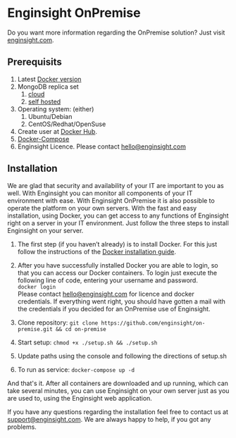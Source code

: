 # Enginsight OnPremise 

Do you want more information regarding the OnPremise solution? Just visit [enginsight.com](https://enginsight.com/enterprise/).

## Prerequisits

1. Latest [Docker version](https://docs.docker.com/install/)
2. MongoDB replica set
    1. [cloud](https://www.mongodb.com/cloud)
    2. [self hosted](https://docs.mongodb.com/manual/tutorial/deploy-replica-set/)
3. Operating system: (either)
    1. Ubuntu/Debian
    2. CentOS/Redhat/OpenSuse
4. Create user at [Docker Hub](https://id.docker.com/login/). 
5. [Docker-Compose](https://docs.docker.com/compose/install/)
6. Enginsight Licence. Please contact hello@enginsight.com


## Installation
We are glad that security and availability of your IT are important to you as well. With Enginsight you can monitor all components of your IT environment with ease. With Enginsight OnPremise it is also possible to operate the platform on your own servers. 
With the fast and easy installation, using Docker, you can get access to any functions of Enginsight right on a server in your IT environment. Just follow the three steps to install Enginsight on your server.

1. The first step (if you haven’t already) is to install Docker. For this just follow the instructions of the [Docker installation guide](https://docs.docker.com/machine/install-machine/).
2. After you have successfully installed Docker you are able to login, so that you can access our Docker containers. To login just execute the following line of code, entering your username and password.\
```docker login ```\
Please contact hello@enginsight.com for licence and docker credentials. If everything went right, you should have gotten a mail with the credentials if you decided for an OnPremise use of Enginsight.

3. Clone repository: ```git clone https://github.com/enginsight/on-premise.git && cd on-premise```

4. Start setup:  ```chmod +x ./setup.sh && ./setup.sh```

5. Update paths using the console and following the directions of setup.sh

6. To run as service: ```docker-compose up -d```

And that's it. After all containers are downloaded and up running, which can take several minutes, you can use Enginsight on your own server just as you are used to, using the Enginsight web application. 

If you have any questions regarding the installation feel free to contact us at support@enginsight.com. We are always happy to help, if you got any problems.

